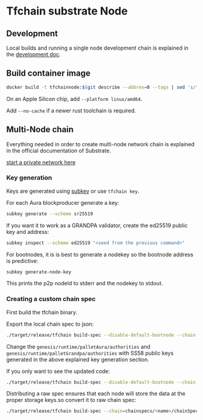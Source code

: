 # Tfchain substrate Node

## Development

Local builds and running a single node development chain is explained in the [development doc](./development.md).

## Build container image

```sh
docker build -t tfchainnode:$(git describe --abbrev=0 --tags | sed 's/^v//') .
```

On an Apple Silicon chip, add `--platform linux/amd64`.

Add `--no-cache` if a newer rust toolchain is required.

## Multi-Node chain

Everything needed in order to create multi-node network chain is explained in the official documentation of Substrate.

[start a private network here](https://substrate.dev/docs/en/tutorials/start-a-private-network/)

### Key generation

Keys are generated using [subkey](https://substrate.dev/docs/en/knowledgebase/integrate/subkey) or use  `tfchain key`.

For each Aura blockproducer generate a key:

```sh
subkey generate --scheme sr25519
```

If you want it to work as a GRANDPA validator, create the ed25519 public key and address:

```sh
subkey inspect --scheme ed25519 "<seed from the previous command>"
```

For bootnodes, it is is best to generate a nodekey so the bootnode address is predictive:

```sh
subkey generate-node-key
```

This prints the p2p nodeId to stderr and the nodekey to stdout.

### Creating a custom chain spec

First build the tfchain binary.

Export the local chain spec to json:

```sh
./target/release/tfchain build-spec --disable-default-bootnode --chain local > chainspecs/<name>/chainSpec.json
```

Change the `genesis/runtime/palletAura/authorities` and  `genesis/runtime/palletGrandpa/authorities` with SS58 public keys generated in the above explained key generation section.

If you only want to see the updated code:

```sh
./target/release/tfchain build-spec --disable-default-bootnode --chain local | jq ".genesis.runtime.frameSystem.code"
```

Distributing a raw spec ensures that each node will store the data at the proper storage keys.so convert it to raw chain spec:

```sh
./target/release/tfchain build-spec --chain=chainspecs/<name>/chainSpec.json --raw --disable-default-bootnode > chainspecs/<name>/chainSpecRaw.json
```
